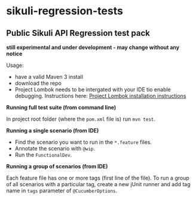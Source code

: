sikuli-regression-tests
=======
Public Sikuli API Regression test pack
-----------

**still experimental and under development - may change without any notice**

Usage:
- have a valid Maven 3 install
- download the repo
- Project Lombok needs to be intergated with your IDE tio enable debugging. Instructions here:
[Project Lombok installation instructions](http://jnb.ociweb.com/jnb/jnbJan2010.html "Project Lombok")

**Running full test suite (from command line)**

In project root folder (where the `pom.xml` file is) run `mvn test`.

**Running a single scenario (from IDE)**
- Find the scenario you want to run in the `*.feature` files.
- Annotate the scenario with `@wip`.
- Run the `FunctionalDev`.

**Running a group of scenarios (from IDE)**

Each feature file has one or more tags (first line of the file). 
To run a group of all scenarios with a particular tag, create a new jUnit runner and add tag name in `tags` parameter of `@CucumberOptions`.